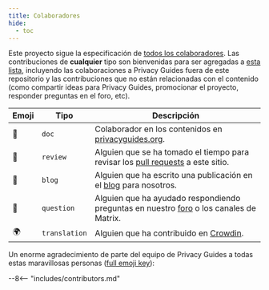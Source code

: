 ```yaml
---
title: Colaboradores
hide:
  - toc
---
```


<!-- Do NOT manually edit this file, please add yourself to the .all-contributorsrc file instead. See our GitHub Issues for more details -->

Este proyecto sigue la especificación de [todos los colaboradores](https://github.com/all-contributors/all-contributors). Las contribuciones de **cualquier** tipo son bienvenidas para ser agregadas a [esta lista](https://github.com/privacyguides/privacyguides.org/blob/main/.all-contributorsrc), incluyendo las colaboraciones a Privacy Guides fuera de este repositorio y las contribuciones que no están relacionadas con el contenido (como compartir ideas para Privacy Guides, promocionar el proyecto, responder preguntas en el foro, etc).

| Emoji | Tipo          | Descripción                                                                                                                                                 |
| ----- | ------------- | ----------------------------------------------------------------------------------------------------------------------------------------------------------- |
| 📖    | `doc`         | Colaborador en los contenidos en [privacyguides.org](https://www.privacyguides.org/en/).                                    |
| 👀    | `review`      | Alguien que se ha tomado el tiempo para revisar los [pull requests](https://github.com/privacyguides/privacyguides.org/pulls) a este sitio. |
| 📝    | `blog`        | Alguien que ha escrito una publicación en el [blog](https://blog.privacyguides.org) para nosotros.                                          |
| 💬    | `question`    | Alguien que ha ayudado respondiendo preguntas en nuestro [foro](https://discuss.privacyguides.net) o los canales de Matrix.                 |
| 🌍    | `translation` | Alguien que ha contribuido en [Crowdin](https://crowdin.com/project/privacyguides).                                                         |

Un enorme agradecimiento de parte del equipo de Privacy Guides a todas estas maravillosas personas ([full emoji key](https://allcontributors.org/docs/en/emoji-key)):

\--8<-- "includes/contributors.md"
